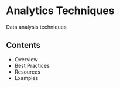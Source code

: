 # Analytics Techniques

Data analysis techniques

## Contents
- Overview
- Best Practices
- Resources
- Examples
